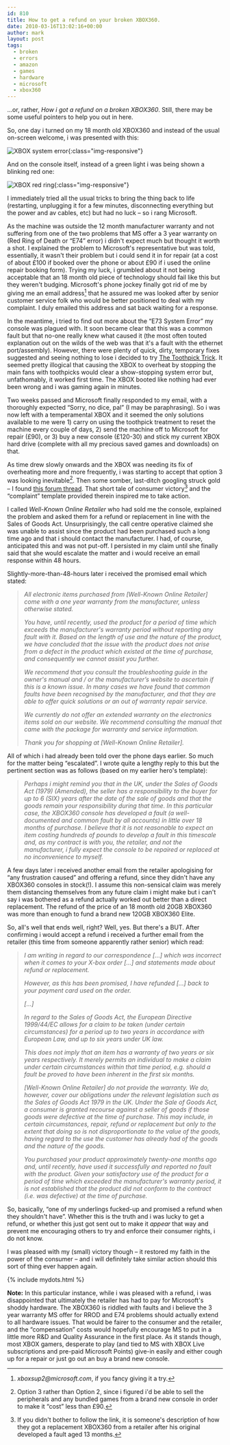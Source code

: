 ```yaml
---
id: 810
title: How to get a refund on your broken XBOX360.
date: 2010-03-16T13:02:16+00:00
author: mark
layout: post
tags:
  - broken
  - errors
  - amazon
  - games
  - hardware
  - microsoft
  - xbox360
---
```

&#8230;or, rather, _How i got a refund on a broken XBOX360_. Still, there may be some useful pointers to help you out in here.

So, one day i turned on my 18 month old XBOX360 and instead of the usual on-screen welcome, i was presented with this:

![XBOX system error](/images/fromwp/2010/03/mye73.jpg){:class="img-responsive"}

And on the console itself, instead of a green light i was being shown a blinking red one:

![XBOX red ring](/images/fromwp/2010/03/redlight.jpg){:class="img-responsive"}

I immediately tried all the usual tricks to bring the thing back to life (restarting, unplugging it for a few minutes, disconnecting everything but the power and av cables, etc) but had no luck &#8211; so i rang Microsoft.

As the machine was outside the 12 month manufacturer warranty and not suffering from one of the two problems that MS offer a 3 year warranty on (Red Ring of Death or &#8220;E74&#8221; error) i didn't expect much but thought it worth a shot. I explained the problem to Microsoft's representative but was told, essentially, it wasn't their problem but i could send it in for repair (at a cost of about £100 if booked over the phone or about £90 if i used the online repair booking form). Trying my luck, i grumbled about it not being acceptable that an 18 month old piece of technology should fail like this but they weren't budging. Microsoft's phone jockey finally got rid of me by giving me an email address[^fn-xboxemail] that he assured me was looked after by senior customer service folk who would be better positioned to deal with my complaint. I duly emailed this address and sat back waiting for a response.

In the meantime, i tried to find out more about the &#8220;E73 System Error&#8221; my console was plagued with. It soon became clear that this was a common fault but that no-one really knew what caused it (the most often touted explanation out on the wilds of the web was that it's a fault with the ethernet port/assembly). However, there were plenty of quick, dirty, temporary fixes suggested and seeing nothing to lose i decided to try [The Toothpick Trick](http://www.youtube.com/watch?v=iv6XNQpCRjk). It seemed pretty illogical that causing the XBOX to overheat by stopping the main fans with toothpicks would clear a show-stopping system error but, unfathomably, it worked first time. The XBOX booted like nothing had ever been wrong and i was gaming again in minutes.

Two weeks passed and Microsoft finally responded to my email, with a thoroughly expected &#8220;Sorry, no dice, pal&#8221; (I may be paraphrasing). So i was now left with a temperamental XBOX and it seemed the only solutions available to me were 1) carry on using the toothpick treatment to reset the machine every couple of days, 2) send the machine off to Microsoft for repair (£90), or 3) buy a new console (£120-30) and stick my current XBOX hard drive (complete with all my precious saved games and downloads) on that.

As time drew slowly onwards and the XBOX was needing its fix of overheating more and more frequently, i was starting to accept that option 3 was looking inevitable[^fn-options]. Then some somber, last-ditch googling struck gold &#8211; I found [this forum thread](http://www.avforums.com/forums/xbox-360-hardware/710053-just-got-my-dead-360-replaced-read.html). That short tale of consumer victory[^fn-ourhero] and the &#8220;complaint&#8221; template provided therein inspired me to take action.

I called _Well-Known Online Retailer_ who had sold me the console, explained the problem and asked them for a refund or replacement in line with the Sales of Goods Act. Unsurprisingly, the call centre operative claimed she was unable to assist since the product had been purchased such a long time ago and that i should contact the manufacturer. I had, of course, anticipated this and was not put-off. I persisted in my claim until she finally said that she would escalate the matter and i would receive an email response within 48 hours.

Slightly-more-than-48-hours later i received the promised email which stated:

> _All electronic items purchased from [Well-Known Online Retailer] come with a one year warranty from the manufacturer, unless otherwise stated._
> 
> _You have, until recently, used the product for a period of time which exceeds the manufacturer's warranty period without reporting any fault with it. Based on the length of use and the nature of the product, we have concluded that the issue with the product does not arise from a defect in the product which existed at the time of purchase, and consequently we cannot assist you further._
> 
> _We recommend that you consult the troubleshooting guide in the owner's manual and / or the manufacturer’s website to ascertain if this is a known issue. In many cases we have found that common faults have been recognised by the manufacturer, and that they are able to offer quick solutions or an out of warranty repair service._
> 
> _We currently do not offer an extended warranty on the electronics items sold on our website. We recommend consulting the manual that came with the package for warranty and service information._
> 
> _Thank you for shopping at [Well-Known Online Retailer]._

All of which i had already been told over the phone days earlier. So much for the matter being &#8220;escalated&#8221;. I wrote quite a lengthy reply to this but the pertinent section was as follows (based on my earlier hero's template): 

> _Perhaps i might remind you that in the UK, under the Sales of Goods Act (1979) (Amended), the seller has a responsibility to the buyer for up to 6 (SIX) years after the date of the sale of goods and that the goods remain your responsibility during that time. In this particular case, the XBOX360 console has developed a fault (a well-documented and common fault by all accounts) in little over 18 months of purchase. I believe that it is not reasonable to expect an item costing hundreds of pounds to develop a fault in this timescale and, as my contract is with you, the retailer, and not the manufacturer, i fully expect the console to be repaired or replaced at no inconvenience to myself._

A few days later i received another email from the retailer apologising for &#8220;any frustration caused&#8221; and offering a refund, since they didn't have any XBOX360 consoles in stock(!). I assume this non-sensical claim was merely them distancing themselves from any future claim i might make but i can't say i was bothered as a refund actually worked out better than a direct replacement. The refund of the price of an 18 month old 20GB XBOX360 was more than enough to fund a brand new 120GB XBOX360 Elite.

So, all's well that ends well, right? Well, yes. But there's a BUT. After confirming i would accept a refund i received a further email from the retailer (this time from someone apparently rather senior) which read:

> _I am writing in regard to our correspondence [&#8230;] which was incorrect when it comes to your X-box order [&#8230;] and statements made about refund or replacement._
> 
> _However, as this has been promised, I have refunded [&#8230;] back to your payment card used on the order._
> 
> _[&#8230;]_
> 
> _In regard to the Sales of Goods Act, the European Directive 1999/44/EC allows for a claim to be taken (under certain circumstances) for a period up to two years in accordance with European Law, and up to six years under UK law._
> 
> _This does not imply that an item has a warranty of two years or six years respectively. It merely permits an individual to make a claim under certain circumstances within that time period, e.g. should a fault be proved to have been inherent in the first six months._
> 
> _[Well-Known Online Retailer] do not provide the warranty. We do, however, cover our obligations under the relevant legislation such as the Sales of Goods Act 1979 in the UK. Under the Sale of Goods Act, a consumer is granted recourse against a seller of goods if those goods were defective at the time of purchase. This may include, in certain circumstances, repair, refund or replacement but only to the extent that doing so is not disproportionate to the value of the goods, having regard to the use the customer has already had of the goods and the nature of the goods._
> 
> _You purchased your product approximately twenty-one months ago and, until recently, have used it successfully and reported no fault with the product. Given your satisfactory use of the product for a period of time which exceeded the manufacturer's warranty period, it is not established that the product did not conform to the contract (i.e. was defective) at the time of purchase._

So, basically, &#8220;one of my underlings fucked-up and promised a refund when they shouldn't have&#8221;. Whether this is the truth and i was lucky to get a refund, or whether this just got sent out to make it _appear_ that way and prevent me encouraging others to try and enforce their consumer rights, i do not know.

I was pleased with my (small) victory though &#8211; it restored my faith in the power of the consumer &#8211; and i will definitely take similar action should this sort of thing ever happen again.

{% include mydots.html %}
 
**Note:** In this particular instance, while i was pleased with a refund, i was disappointed that ultimately the retailer has had to pay for Microsoft's shoddy hardware. The XBOX360 is riddled with faults and i believe the 3 year warranty MS offer for RROD and E74 problems should actually extend to all hardware issues. That would be fairer to the consumer and the retailer, and the &#8220;compensation&#8221; costs would hopefully encourage MS to put in a little more R&D and Quality Assurance in the first place. As it stands though, most XBOX gamers, desperate to play (and tied to MS with XBOX Live subscriptions and pre-paid Microsoft Points) give-in easily and either cough up for a repair or just go out an buy a brand new console.

[^fn-xboxemail]: _xboxsup2@microsoft.com_, if you fancy giving it a try.

[^fn-options]: Option 3 rather than Option 2, since i figured i'd be able to sell the peripherals and any bundled games from a brand new console in order to make it &#8220;cost&#8221; less than £90.

[^fn-ourhero]: If you didn't bother to follow the link, it is someone's description of how they got a replacement XBOX360 from a retailer after his original developed a fault aged 13 months.
